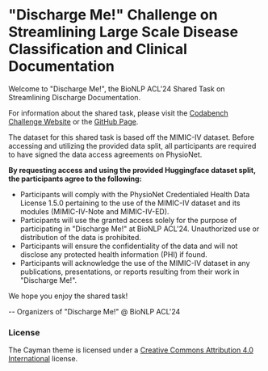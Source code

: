 # "Discharge Me!" Challenge on Streamlining Large Scale Disease Classification and Clinical Documentation

Welcome to "Discharge Me!", the BioNLP ACL'24 Shared Task on Streamlining Discharge Documentation.

For information about the shared task, please visit the [Codabench Challenge Website](https://www.codabench.org/competitions/1975/) or the [GitHub Page](https://stanford-aimi.github.io/discharge-me/).  

The dataset for this shared task is based off the MIMIC-IV dataset. Before accessing and utilizing the provided data split, all participants are required to have signed the data access agreements on PhysioNet.

**By requesting access and using the provided Huggingface dataset split, the participants agree to the following:**
- Participants will comply with the PhysioNet Credentialed Health Data License 1.5.0 pertaining to the use of the MIMIC-IV dataset and its modules (MIMIC-IV-Note and MIMIC-IV-ED).
- Participants will use the granted access solely for the purpose of participating in "Discharge Me!" at BioNLP ACL'24. Unauthorized use or distribution of the data is prohibited.
- Participants will ensure the confidentiality of the data and will not disclose any protected health information (PHI) if found.
- Participants will acknowledge the use of the MIMIC-IV dataset in any publications, presentations, or reports resulting from their work in "Discharge Me!".

We hope you enjoy the shared task!

-- Organizers of "Discharge Me!" @ BioNLP ACL'24

### License

The Cayman theme is licensed under a [Creative Commons Attribution 4.0 International](http://creativecommons.org/licenses/by/4.0/) license.
